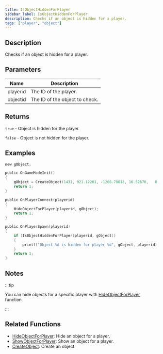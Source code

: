 ```yaml
---
title: IsObjectHiddenForPlayer
sidebar_label: IsObjectHiddenForPlayer
description: Checks if an object is hidden for a player.
tags: ["player", "object"]
---
```


<VersionWarn version='omp v1.1.0.2612' />

## Description

Checks if an object is hidden for a player.

## Parameters

| Name     | Description                    |
|----------|--------------------------------|
| playerid | The ID of the player.          |
| objectid | The ID of the object to check. |

## Returns

`true` - Object is hidden for the player.

`false` - Object is not hidden for the player.

## Examples

```c
new gObject;

public OnGameModeInit()
{
    gObject = CreateObject(1431, 921.12201, -1206.78613, 16.52670,   0.00000, 0.00000, 90.00000);
    return 1;
}

public OnPlayerConnect(playerid)
{
    HideObjectForPlayer(playerid, gObject);
    return 1;
}

public OnPlayerSpawn(playerid)
{
    if (IsObjectHiddenForPlayer(playerid, gObject))
    {
        printf("Object %d is hidden for player %d", gObject, playerid);
    }
    return 1;
}
```

## Notes

:::tip

You can hide objects for a specific player with [HideObjectForPlayer](HideObjectForPlayer) function.

:::

## Related Functions

- [HideObjectForPlayer](HideObjectForPlayer): Hide an object for a player.
- [ShowObjectForPlayer](ShowObjectForPlayer): Show an object for a player.
- [CreateObject](CreateObject): Create an object.
